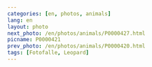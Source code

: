 ```yaml
---
categories: [en, photos, animals]
lang: en
layout: photo
next_photo: /en/photos/animals/P0000427.html
picname: P0000421
prev_photo: /en/photos/animals/P0000420.html
tags: [Fotofalle, Leopard]
---
```

